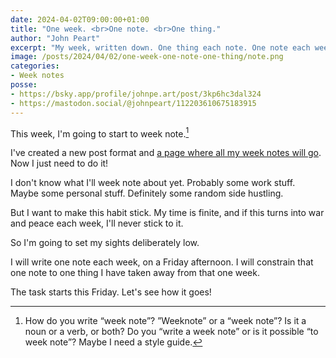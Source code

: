 ```yaml
---
date: 2024-04-02T09:00:00+01:00
title: "One week. <br>One note. <br>One thing."
author: "John Peart"
excerpt: "My week, written down. One thing each note. One note each week."
image: /posts/2024/04/02/one-week-one-note-one-thing/note.png
categories:
- Week notes
posse:
- https://bsky.app/profile/johnpe.art/post/3kp6hc3dal324
- https://mastodon.social/@johnpeart/112203610675183915
---
```


This week, I'm going to start to week note.[^verb] 

I've created a new post format and [a page where all my week notes will go](/weeknotes). Now I just need to do it!

I don't know what I'll week note about yet. Probably some work stuff. Maybe some personal stuff. Definitely some random side hustling.

But I want to make this habit stick. My time is finite, and if this turns into war and peace each week, I'll never stick to it.

So I'm going to set my sights deliberately low. 

I will write one note each week, on a Friday afternoon. I will constrain that one note to one thing I have taken away from that one week.

The task starts this Friday. Let's see how it goes!



[^verb]: How do you write “week note”? ”Weeknote” or a “week note”? Is it a noun or a verb, or both? Do you “write a week note” or is it possible “to week note”? Maybe I need a style guide.
